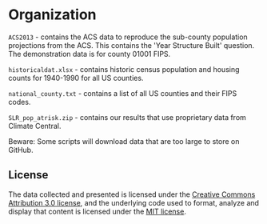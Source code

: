# Organization
`ACS2013` - contains the ACS data to reproduce the sub-county population projections from the ACS. This contains the 'Year Structure Built' question. The demonstration data is for county 01001 FIPS.

`historicaldat.xlsx` - contains historic census population and housing counts for 1940-1990 for all US counties.

`national_county.txt` - contains a list of all US counties and their FIPS codes.

`SLR_pop_atrisk.zip` - contains our results that use proprietary data from Climate Central. 

Beware: Some scripts will download data that are too large to store on GitHub.


## License
The data collected and presented is licensed under the [Creative Commons Attribution 3.0 license](http://creativecommons.org/licenses/by/3.0/us/deed.en_US), and the underlying code used to format, analyze and display that content is licensed under the [MIT license](http://opensource.org/licenses/mit-license.php).
